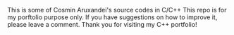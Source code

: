 This is some of Cosmin Aruxandei's source codes in C/C++
This repo is for my porftolio purpose only. 
If you have suggestions on how to improve it, please leave a comment.
Thank you for visiting my C++ portfolio!
